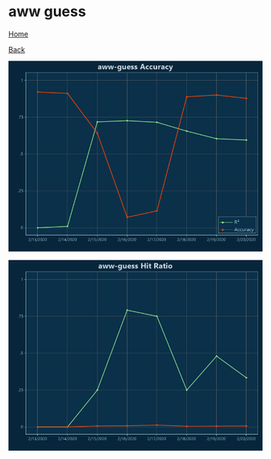 # aww guess

[Home](../index.md)

[Back](aww.md)

![aww-guess R²](../images/aww_guess_Accuracy.png "aww-guess R²")

![aww-guess Hit Ratio](../images/aww_guess_HitRatio.png "aww-guess Hit Ratio")


